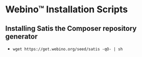 # Webino™ Installation Scripts

## Installing Satis the Composer repository generator

- `wget https://get.webino.org/seed/satis -qO- | sh`
